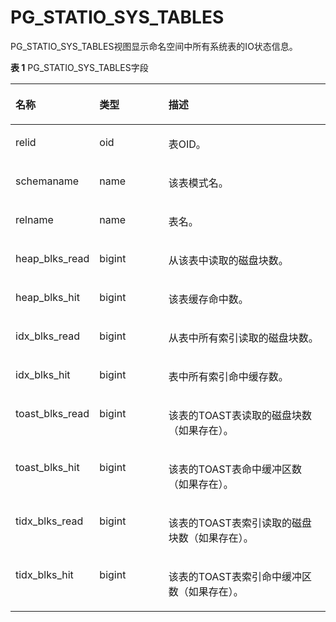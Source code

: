 # PG\_STATIO\_SYS\_TABLES<a name="ZH-CN_TOPIC_0242385989"></a>

PG\_STATIO\_SYS\_TABLES视图显示命名空间中所有系统表的IO状态信息。

**表 1**  PG\_STATIO\_SYS\_TABLES字段

<a name="zh-cn_topic_0237122462_zh-cn_topic_0059777862_tfa0c5848647e4ee0967330df8b816560"></a>
<table><thead align="left"><tr id="zh-cn_topic_0237122462_zh-cn_topic_0059777862_re8ee7f2a819b432f98dd96e651a8f4c9"><th class="cellrowborder" valign="top" width="25.85%" id="mcps1.2.4.1.1"><p id="zh-cn_topic_0237122462_zh-cn_topic_0059777862_a3c4aadef08c8481e9688420ceaf78cd5"><a name="zh-cn_topic_0237122462_zh-cn_topic_0059777862_a3c4aadef08c8481e9688420ceaf78cd5"></a><a name="zh-cn_topic_0237122462_zh-cn_topic_0059777862_a3c4aadef08c8481e9688420ceaf78cd5"></a>名称</p>
</th>
<th class="cellrowborder" valign="top" width="22.09%" id="mcps1.2.4.1.2"><p id="zh-cn_topic_0237122462_zh-cn_topic_0059777862_accdaec48438549d1868d8ed7a8a1e103"><a name="zh-cn_topic_0237122462_zh-cn_topic_0059777862_accdaec48438549d1868d8ed7a8a1e103"></a><a name="zh-cn_topic_0237122462_zh-cn_topic_0059777862_accdaec48438549d1868d8ed7a8a1e103"></a>类型</p>
</th>
<th class="cellrowborder" valign="top" width="52.059999999999995%" id="mcps1.2.4.1.3"><p id="zh-cn_topic_0237122462_zh-cn_topic_0059777862_a5af19c385d1f4796b2e18e94bf8d5acb"><a name="zh-cn_topic_0237122462_zh-cn_topic_0059777862_a5af19c385d1f4796b2e18e94bf8d5acb"></a><a name="zh-cn_topic_0237122462_zh-cn_topic_0059777862_a5af19c385d1f4796b2e18e94bf8d5acb"></a>描述</p>
</th>
</tr>
</thead>
<tbody><tr id="zh-cn_topic_0237122462_zh-cn_topic_0059777862_r8fefaaa2fb1b4d799aa48ea87d79b599"><td class="cellrowborder" valign="top" width="25.85%" headers="mcps1.2.4.1.1 "><p id="zh-cn_topic_0237122462_zh-cn_topic_0059777862_a2f274719905842c99d1a83738671d488"><a name="zh-cn_topic_0237122462_zh-cn_topic_0059777862_a2f274719905842c99d1a83738671d488"></a><a name="zh-cn_topic_0237122462_zh-cn_topic_0059777862_a2f274719905842c99d1a83738671d488"></a>relid</p>
</td>
<td class="cellrowborder" valign="top" width="22.09%" headers="mcps1.2.4.1.2 "><p id="zh-cn_topic_0237122462_zh-cn_topic_0059777862_a3ef72f4be571466daf827ecc0ca7c6c4"><a name="zh-cn_topic_0237122462_zh-cn_topic_0059777862_a3ef72f4be571466daf827ecc0ca7c6c4"></a><a name="zh-cn_topic_0237122462_zh-cn_topic_0059777862_a3ef72f4be571466daf827ecc0ca7c6c4"></a>oid</p>
</td>
<td class="cellrowborder" valign="top" width="52.059999999999995%" headers="mcps1.2.4.1.3 "><p id="zh-cn_topic_0237122462_zh-cn_topic_0059777862_a630295e14c0841f8b2db8f10fc68b8f2"><a name="zh-cn_topic_0237122462_zh-cn_topic_0059777862_a630295e14c0841f8b2db8f10fc68b8f2"></a><a name="zh-cn_topic_0237122462_zh-cn_topic_0059777862_a630295e14c0841f8b2db8f10fc68b8f2"></a>表OID。</p>
</td>
</tr>
<tr id="zh-cn_topic_0237122462_zh-cn_topic_0059777862_r95f025fdb52c460ab5fc176260e7a6d8"><td class="cellrowborder" valign="top" width="25.85%" headers="mcps1.2.4.1.1 "><p id="zh-cn_topic_0237122462_zh-cn_topic_0059777862_a1e907bdf21414bf59dee2a8c88d9165c"><a name="zh-cn_topic_0237122462_zh-cn_topic_0059777862_a1e907bdf21414bf59dee2a8c88d9165c"></a><a name="zh-cn_topic_0237122462_zh-cn_topic_0059777862_a1e907bdf21414bf59dee2a8c88d9165c"></a>schemaname</p>
</td>
<td class="cellrowborder" valign="top" width="22.09%" headers="mcps1.2.4.1.2 "><p id="zh-cn_topic_0237122462_zh-cn_topic_0059777862_a7b5a40176cda4400b8327c4633703a6e"><a name="zh-cn_topic_0237122462_zh-cn_topic_0059777862_a7b5a40176cda4400b8327c4633703a6e"></a><a name="zh-cn_topic_0237122462_zh-cn_topic_0059777862_a7b5a40176cda4400b8327c4633703a6e"></a>name</p>
</td>
<td class="cellrowborder" valign="top" width="52.059999999999995%" headers="mcps1.2.4.1.3 "><p id="zh-cn_topic_0237122462_zh-cn_topic_0059777862_ad4edbafc12c0489ab28ff6740586e019"><a name="zh-cn_topic_0237122462_zh-cn_topic_0059777862_ad4edbafc12c0489ab28ff6740586e019"></a><a name="zh-cn_topic_0237122462_zh-cn_topic_0059777862_ad4edbafc12c0489ab28ff6740586e019"></a>该表模式名。</p>
</td>
</tr>
<tr id="zh-cn_topic_0237122462_zh-cn_topic_0059777862_r9efe8c6da2224a118223f70cca6b8292"><td class="cellrowborder" valign="top" width="25.85%" headers="mcps1.2.4.1.1 "><p id="zh-cn_topic_0237122462_zh-cn_topic_0059777862_a1f9c8feae10d4a2b854eba2da3cccc84"><a name="zh-cn_topic_0237122462_zh-cn_topic_0059777862_a1f9c8feae10d4a2b854eba2da3cccc84"></a><a name="zh-cn_topic_0237122462_zh-cn_topic_0059777862_a1f9c8feae10d4a2b854eba2da3cccc84"></a>relname</p>
</td>
<td class="cellrowborder" valign="top" width="22.09%" headers="mcps1.2.4.1.2 "><p id="zh-cn_topic_0237122462_zh-cn_topic_0059777862_a76dc838c5a0342daa327bbe1fcd8a737"><a name="zh-cn_topic_0237122462_zh-cn_topic_0059777862_a76dc838c5a0342daa327bbe1fcd8a737"></a><a name="zh-cn_topic_0237122462_zh-cn_topic_0059777862_a76dc838c5a0342daa327bbe1fcd8a737"></a>name</p>
</td>
<td class="cellrowborder" valign="top" width="52.059999999999995%" headers="mcps1.2.4.1.3 "><p id="zh-cn_topic_0237122462_zh-cn_topic_0059777862_a079fbb6e2eed4dd2b69318b1344efb3f"><a name="zh-cn_topic_0237122462_zh-cn_topic_0059777862_a079fbb6e2eed4dd2b69318b1344efb3f"></a><a name="zh-cn_topic_0237122462_zh-cn_topic_0059777862_a079fbb6e2eed4dd2b69318b1344efb3f"></a>表名。</p>
</td>
</tr>
<tr id="zh-cn_topic_0237122462_zh-cn_topic_0059777862_r25cdc330a62a4a608aebbd14f97c5379"><td class="cellrowborder" valign="top" width="25.85%" headers="mcps1.2.4.1.1 "><p id="zh-cn_topic_0237122462_zh-cn_topic_0059777862_af89c5d436dfa4a5f9fe028de293a406e"><a name="zh-cn_topic_0237122462_zh-cn_topic_0059777862_af89c5d436dfa4a5f9fe028de293a406e"></a><a name="zh-cn_topic_0237122462_zh-cn_topic_0059777862_af89c5d436dfa4a5f9fe028de293a406e"></a>heap_blks_read</p>
</td>
<td class="cellrowborder" valign="top" width="22.09%" headers="mcps1.2.4.1.2 "><p id="zh-cn_topic_0237122462_zh-cn_topic_0059777862_a4201ce99dc7d4a7abf4ef9eee2928d29"><a name="zh-cn_topic_0237122462_zh-cn_topic_0059777862_a4201ce99dc7d4a7abf4ef9eee2928d29"></a><a name="zh-cn_topic_0237122462_zh-cn_topic_0059777862_a4201ce99dc7d4a7abf4ef9eee2928d29"></a>bigint</p>
</td>
<td class="cellrowborder" valign="top" width="52.059999999999995%" headers="mcps1.2.4.1.3 "><p id="zh-cn_topic_0237122462_zh-cn_topic_0059777862_a52326665a5694428a44580d454362de2"><a name="zh-cn_topic_0237122462_zh-cn_topic_0059777862_a52326665a5694428a44580d454362de2"></a><a name="zh-cn_topic_0237122462_zh-cn_topic_0059777862_a52326665a5694428a44580d454362de2"></a>从该表中读取的磁盘块数。</p>
</td>
</tr>
<tr id="zh-cn_topic_0237122462_zh-cn_topic_0059777862_r23b296cf386a448cbff59459f815d0aa"><td class="cellrowborder" valign="top" width="25.85%" headers="mcps1.2.4.1.1 "><p id="zh-cn_topic_0237122462_zh-cn_topic_0059777862_ac97b5324a1374b8fa27aea094df462dc"><a name="zh-cn_topic_0237122462_zh-cn_topic_0059777862_ac97b5324a1374b8fa27aea094df462dc"></a><a name="zh-cn_topic_0237122462_zh-cn_topic_0059777862_ac97b5324a1374b8fa27aea094df462dc"></a>heap_blks_hit</p>
</td>
<td class="cellrowborder" valign="top" width="22.09%" headers="mcps1.2.4.1.2 "><p id="zh-cn_topic_0237122462_zh-cn_topic_0059777862_a2817c570d82c4952a7a8dd8993a5bf35"><a name="zh-cn_topic_0237122462_zh-cn_topic_0059777862_a2817c570d82c4952a7a8dd8993a5bf35"></a><a name="zh-cn_topic_0237122462_zh-cn_topic_0059777862_a2817c570d82c4952a7a8dd8993a5bf35"></a>bigint</p>
</td>
<td class="cellrowborder" valign="top" width="52.059999999999995%" headers="mcps1.2.4.1.3 "><p id="zh-cn_topic_0237122462_zh-cn_topic_0059777862_acb5272ce509141c4a26c4863c771c942"><a name="zh-cn_topic_0237122462_zh-cn_topic_0059777862_acb5272ce509141c4a26c4863c771c942"></a><a name="zh-cn_topic_0237122462_zh-cn_topic_0059777862_acb5272ce509141c4a26c4863c771c942"></a>该表缓存命中数。</p>
</td>
</tr>
<tr id="zh-cn_topic_0237122462_zh-cn_topic_0059777862_r55773c6ea1444ed0aee945d49df63a16"><td class="cellrowborder" valign="top" width="25.85%" headers="mcps1.2.4.1.1 "><p id="zh-cn_topic_0237122462_zh-cn_topic_0059777862_a6edf7beb6b144f4e8a03d2c281c35515"><a name="zh-cn_topic_0237122462_zh-cn_topic_0059777862_a6edf7beb6b144f4e8a03d2c281c35515"></a><a name="zh-cn_topic_0237122462_zh-cn_topic_0059777862_a6edf7beb6b144f4e8a03d2c281c35515"></a>idx_blks_read</p>
</td>
<td class="cellrowborder" valign="top" width="22.09%" headers="mcps1.2.4.1.2 "><p id="zh-cn_topic_0237122462_zh-cn_topic_0059777862_abd7cb27cb76c42e09f1d1f6ae6d6eab4"><a name="zh-cn_topic_0237122462_zh-cn_topic_0059777862_abd7cb27cb76c42e09f1d1f6ae6d6eab4"></a><a name="zh-cn_topic_0237122462_zh-cn_topic_0059777862_abd7cb27cb76c42e09f1d1f6ae6d6eab4"></a>bigint</p>
</td>
<td class="cellrowborder" valign="top" width="52.059999999999995%" headers="mcps1.2.4.1.3 "><p id="zh-cn_topic_0237122462_zh-cn_topic_0059777862_a63494fd9ec71478a955ef3fe0740e40b"><a name="zh-cn_topic_0237122462_zh-cn_topic_0059777862_a63494fd9ec71478a955ef3fe0740e40b"></a><a name="zh-cn_topic_0237122462_zh-cn_topic_0059777862_a63494fd9ec71478a955ef3fe0740e40b"></a>从表中所有索引读取的磁盘块数。</p>
</td>
</tr>
<tr id="zh-cn_topic_0237122462_zh-cn_topic_0059777862_rdb4ea949aa39439981ce1a7e7a4ff721"><td class="cellrowborder" valign="top" width="25.85%" headers="mcps1.2.4.1.1 "><p id="zh-cn_topic_0237122462_zh-cn_topic_0059777862_a4129287997044900865c00710a91f7d3"><a name="zh-cn_topic_0237122462_zh-cn_topic_0059777862_a4129287997044900865c00710a91f7d3"></a><a name="zh-cn_topic_0237122462_zh-cn_topic_0059777862_a4129287997044900865c00710a91f7d3"></a>idx_blks_hit</p>
</td>
<td class="cellrowborder" valign="top" width="22.09%" headers="mcps1.2.4.1.2 "><p id="zh-cn_topic_0237122462_zh-cn_topic_0059777862_a7ade1d1120f44284a07da986918df2aa"><a name="zh-cn_topic_0237122462_zh-cn_topic_0059777862_a7ade1d1120f44284a07da986918df2aa"></a><a name="zh-cn_topic_0237122462_zh-cn_topic_0059777862_a7ade1d1120f44284a07da986918df2aa"></a>bigint</p>
</td>
<td class="cellrowborder" valign="top" width="52.059999999999995%" headers="mcps1.2.4.1.3 "><p id="zh-cn_topic_0237122462_zh-cn_topic_0059777862_ad1343753e5d94016bc6a7a21049c9b51"><a name="zh-cn_topic_0237122462_zh-cn_topic_0059777862_ad1343753e5d94016bc6a7a21049c9b51"></a><a name="zh-cn_topic_0237122462_zh-cn_topic_0059777862_ad1343753e5d94016bc6a7a21049c9b51"></a>表中所有索引命中缓存数。</p>
</td>
</tr>
<tr id="zh-cn_topic_0237122462_zh-cn_topic_0059777862_rb8cddc6793664866a6be33f73a2e654f"><td class="cellrowborder" valign="top" width="25.85%" headers="mcps1.2.4.1.1 "><p id="zh-cn_topic_0237122462_zh-cn_topic_0059777862_addffb2b5a55345bf81b06ecc8fe87346"><a name="zh-cn_topic_0237122462_zh-cn_topic_0059777862_addffb2b5a55345bf81b06ecc8fe87346"></a><a name="zh-cn_topic_0237122462_zh-cn_topic_0059777862_addffb2b5a55345bf81b06ecc8fe87346"></a>toast_blks_read</p>
</td>
<td class="cellrowborder" valign="top" width="22.09%" headers="mcps1.2.4.1.2 "><p id="zh-cn_topic_0237122462_zh-cn_topic_0059777862_a7785375ba70f4438876fec9c5c087cb7"><a name="zh-cn_topic_0237122462_zh-cn_topic_0059777862_a7785375ba70f4438876fec9c5c087cb7"></a><a name="zh-cn_topic_0237122462_zh-cn_topic_0059777862_a7785375ba70f4438876fec9c5c087cb7"></a>bigint</p>
</td>
<td class="cellrowborder" valign="top" width="52.059999999999995%" headers="mcps1.2.4.1.3 "><p id="zh-cn_topic_0237122462_zh-cn_topic_0059777862_aae4f13a5bf5c4f1ba5f7ff2e79752ba4"><a name="zh-cn_topic_0237122462_zh-cn_topic_0059777862_aae4f13a5bf5c4f1ba5f7ff2e79752ba4"></a><a name="zh-cn_topic_0237122462_zh-cn_topic_0059777862_aae4f13a5bf5c4f1ba5f7ff2e79752ba4"></a>该表的TOAST表读取的磁盘块数（如果存在）。</p>
</td>
</tr>
<tr id="zh-cn_topic_0237122462_zh-cn_topic_0059777862_r683472442f6c4d43b94ce0d04fa72ea4"><td class="cellrowborder" valign="top" width="25.85%" headers="mcps1.2.4.1.1 "><p id="zh-cn_topic_0237122462_zh-cn_topic_0059777862_a0045db41f22a453f8267b991a0f6cf7d"><a name="zh-cn_topic_0237122462_zh-cn_topic_0059777862_a0045db41f22a453f8267b991a0f6cf7d"></a><a name="zh-cn_topic_0237122462_zh-cn_topic_0059777862_a0045db41f22a453f8267b991a0f6cf7d"></a>toast_blks_hit</p>
</td>
<td class="cellrowborder" valign="top" width="22.09%" headers="mcps1.2.4.1.2 "><p id="zh-cn_topic_0237122462_zh-cn_topic_0059777862_a7deafd37a80c48a6ae62e0558d6822e6"><a name="zh-cn_topic_0237122462_zh-cn_topic_0059777862_a7deafd37a80c48a6ae62e0558d6822e6"></a><a name="zh-cn_topic_0237122462_zh-cn_topic_0059777862_a7deafd37a80c48a6ae62e0558d6822e6"></a>bigint</p>
</td>
<td class="cellrowborder" valign="top" width="52.059999999999995%" headers="mcps1.2.4.1.3 "><p id="zh-cn_topic_0237122462_zh-cn_topic_0059777862_a3434315329914a2a8877ec1ca68f4c35"><a name="zh-cn_topic_0237122462_zh-cn_topic_0059777862_a3434315329914a2a8877ec1ca68f4c35"></a><a name="zh-cn_topic_0237122462_zh-cn_topic_0059777862_a3434315329914a2a8877ec1ca68f4c35"></a>该表的TOAST表命中缓冲区数（如果存在）。</p>
</td>
</tr>
<tr id="zh-cn_topic_0237122462_zh-cn_topic_0059777862_re0a9d36b3c1448e2817abfeea6853ee8"><td class="cellrowborder" valign="top" width="25.85%" headers="mcps1.2.4.1.1 "><p id="zh-cn_topic_0237122462_zh-cn_topic_0059777862_ac7dfbdbcec3642de91b04c7d8e86e87c"><a name="zh-cn_topic_0237122462_zh-cn_topic_0059777862_ac7dfbdbcec3642de91b04c7d8e86e87c"></a><a name="zh-cn_topic_0237122462_zh-cn_topic_0059777862_ac7dfbdbcec3642de91b04c7d8e86e87c"></a>tidx_blks_read</p>
</td>
<td class="cellrowborder" valign="top" width="22.09%" headers="mcps1.2.4.1.2 "><p id="zh-cn_topic_0237122462_zh-cn_topic_0059777862_a771ff9bbeb4b41bf9687c3711171f7b6"><a name="zh-cn_topic_0237122462_zh-cn_topic_0059777862_a771ff9bbeb4b41bf9687c3711171f7b6"></a><a name="zh-cn_topic_0237122462_zh-cn_topic_0059777862_a771ff9bbeb4b41bf9687c3711171f7b6"></a>bigint</p>
</td>
<td class="cellrowborder" valign="top" width="52.059999999999995%" headers="mcps1.2.4.1.3 "><p id="zh-cn_topic_0237122462_zh-cn_topic_0059777862_a986d75d4a96549cfa489c1d8e5483b6d"><a name="zh-cn_topic_0237122462_zh-cn_topic_0059777862_a986d75d4a96549cfa489c1d8e5483b6d"></a><a name="zh-cn_topic_0237122462_zh-cn_topic_0059777862_a986d75d4a96549cfa489c1d8e5483b6d"></a>该表的TOAST表索引读取的磁盘块数（如果存在）。</p>
</td>
</tr>
<tr id="zh-cn_topic_0237122462_zh-cn_topic_0059777862_r078590642aa749a084d657771db9d274"><td class="cellrowborder" valign="top" width="25.85%" headers="mcps1.2.4.1.1 "><p id="zh-cn_topic_0237122462_zh-cn_topic_0059777862_abfc940879c55400b8ad88fcd00a67ca4"><a name="zh-cn_topic_0237122462_zh-cn_topic_0059777862_abfc940879c55400b8ad88fcd00a67ca4"></a><a name="zh-cn_topic_0237122462_zh-cn_topic_0059777862_abfc940879c55400b8ad88fcd00a67ca4"></a>tidx_blks_hit</p>
</td>
<td class="cellrowborder" valign="top" width="22.09%" headers="mcps1.2.4.1.2 "><p id="zh-cn_topic_0237122462_zh-cn_topic_0059777862_a4fb53ffba3b244bc99f4658787cb632c"><a name="zh-cn_topic_0237122462_zh-cn_topic_0059777862_a4fb53ffba3b244bc99f4658787cb632c"></a><a name="zh-cn_topic_0237122462_zh-cn_topic_0059777862_a4fb53ffba3b244bc99f4658787cb632c"></a>bigint</p>
</td>
<td class="cellrowborder" valign="top" width="52.059999999999995%" headers="mcps1.2.4.1.3 "><p id="zh-cn_topic_0237122462_zh-cn_topic_0059777862_a2e529a281b8042aea7976662e1bdc87e"><a name="zh-cn_topic_0237122462_zh-cn_topic_0059777862_a2e529a281b8042aea7976662e1bdc87e"></a><a name="zh-cn_topic_0237122462_zh-cn_topic_0059777862_a2e529a281b8042aea7976662e1bdc87e"></a>该表的TOAST表索引命中缓冲区数（如果存在）。</p>
</td>
</tr>
</tbody>
</table>

